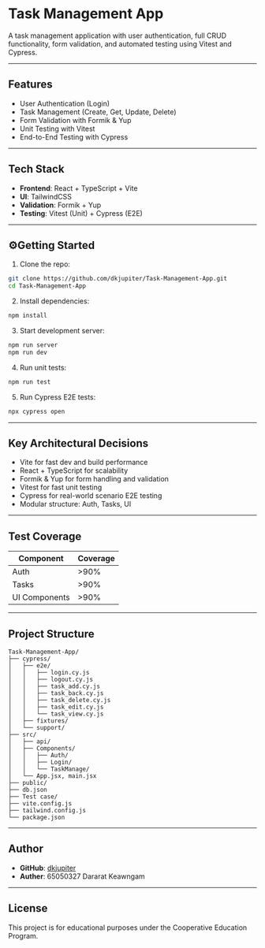# Task Management App

A task management application with user authentication, full CRUD functionality, form validation, and automated testing using Vitest and Cypress.

---

## Features

- User Authentication (Login)
- Task Management (Create, Get, Update, Delete)
- Form Validation with Formik & Yup
- Unit Testing with Vitest
- End-to-End Testing with Cypress

---

## Tech Stack

- **Frontend**: React + TypeScript + Vite
- **UI**: TailwindCSS
- **Validation**: Formik + Yup
- **Testing**: Vitest (Unit) + Cypress (E2E)

---

## ⚙Getting Started

1. Clone the repo:

```bash
git clone https://github.com/dkjupiter/Task-Management-App.git
cd Task-Management-App
```

2. Install dependencies:

```bash
npm install
```

3. Start development server:

```bash
npm run server
npm run dev
```

4. Run unit tests:

```bash
npm run test
```

5. Run Cypress E2E tests:

```bash
npx cypress open
```

---

## Key Architectural Decisions

- Vite for fast dev and build performance
- React + TypeScript for scalability
- Formik & Yup for form handling and validation
- Vitest for fast unit testing
- Cypress for real-world scenario E2E testing
- Modular structure: Auth, Tasks, UI

---

## Test Coverage

| Component     | Coverage |
|---------------|----------|
| Auth          |  >90%   |
| Tasks         |  >90%   |
| UI Components |  >90%   |

---

## Project Structure

```
Task-Management-App/
├── cypress/
│   ├── e2e/
│   │   ├── login.cy.js
│   │   ├── logout.cy.js
│   │   ├── task_add.cy.js
│   │   ├── task_back.cy.js
│   │   ├── task_delete.cy.js
│   │   ├── task_edit.cy.js
│   │   └── task_view.cy.js
│   ├── fixtures/
│   └── support/
├── src/
│   ├── api/
│   ├── Components/
│   │   ├── Auth/
│   │   ├── Login/
│   │   └── TaskManage/
│   └── App.jsx, main.jsx
├── public/
├── db.json
├── Test case/
├── vite.config.js
├── tailwind.config.js
└── package.json
```


---

## Author

- **GitHub**: [dkjupiter](https://github.com/dkjupiter)
- **Auther**: 65050327 Dararat Keawngam 

---

## License

This project is for educational purposes under the Cooperative Education Program.

